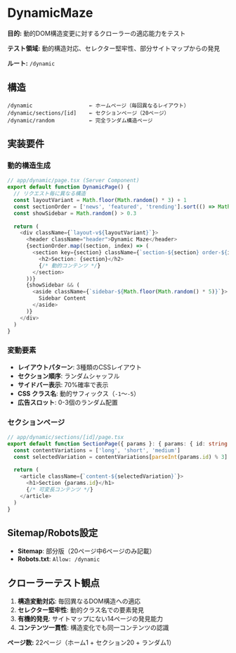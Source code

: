 # DynamicMaze

**目的:** 動的DOM構造変更に対するクローラーの適応能力をテスト

**テスト領域:** 動的構造対応、セレクター堅牢性、部分サイトマップからの発見

**ルート:** `/dynamic`

## 構造

```
/dynamic                  ← ホームページ（毎回異なるレイアウト）
/dynamic/sections/[id]    ← セクションページ（20ページ）
/dynamic/random           ← 完全ランダム構造ページ
```

## 実装要件

### 動的構造生成
```typescript
// app/dynamic/page.tsx (Server Component)
export default function DynamicPage() {
  // リクエスト毎に異なる構造
  const layoutVariant = Math.floor(Math.random() * 3) + 1
  const sectionOrder = ['news', 'featured', 'trending'].sort(() => Math.random() - 0.5)
  const showSidebar = Math.random() > 0.3
  
  return (
    <div className={`layout-v${layoutVariant}`}>
      <header className="header">Dynamic Maze</header>
      {sectionOrder.map((section, index) => (
        <section key={section} className={`section-${section} order-${index}`}>
          <h2>Section: {section}</h2>
          {/* 動的コンテンツ */}
        </section>
      ))}
      {showSidebar && (
        <aside className={`sidebar-${Math.floor(Math.random() * 5)}`}>
          Sidebar Content
        </aside>
      )}
    </div>
  )
}
```

### 変動要素
- **レイアウトパターン**: 3種類のCSSレイアウト
- **セクション順序**: ランダムシャッフル
- **サイドバー表示**: 70%確率で表示
- **CSS クラス名**: 動的サフィックス（`-1`〜`-5`）
- **広告スロット**: 0-3個のランダム配置

### セクションページ
```typescript
// app/dynamic/sections/[id]/page.tsx
export default function SectionPage({ params }: { params: { id: string } }) {
  const contentVariations = ['long', 'short', 'medium']
  const selectedVariation = contentVariations[parseInt(params.id) % 3]
  
  return (
    <article className={`content-${selectedVariation}`}>
      <h1>Section {params.id}</h1>
      {/* 可変長コンテンツ */}
    </article>
  )
}
```

## Sitemap/Robots設定

- **Sitemap**: 部分版（20ページ中6ページのみ記載）
- **Robots.txt**: `Allow: /dynamic`

## クローラーテスト観点

1. **構造変動対応**: 毎回異なるDOM構造への適応
2. **セレクター堅牢性**: 動的クラス名での要素発見
3. **有機的発見**: サイトマップにない14ページの発見能力
4. **コンテンツ一貫性**: 構造変化でも同一コンテンツの認識

**ページ数:** 22ページ（ホーム1 + セクション20 + ランダム1）